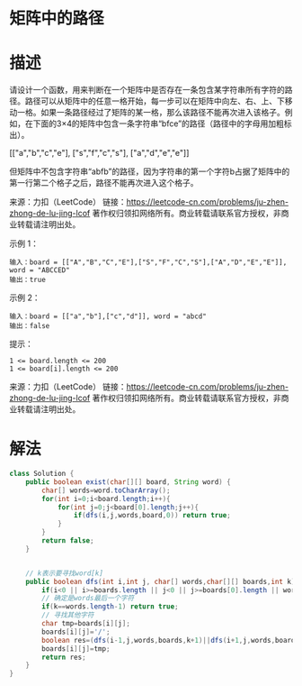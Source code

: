 # 矩阵中的路径

# 描述

请设计一个函数，用来判断在一个矩阵中是否存在一条包含某字符串所有字符的路径。路径可以从矩阵中的任意一格开始，每一步可以在矩阵中向左、右、上、下移动一格。如果一条路径经过了矩阵的某一格，那么该路径不能再次进入该格子。例如，在下面的3×4的矩阵中包含一条字符串“bfce”的路径（路径中的字母用加粗标出）。

[["a","b","c","e"],
["s","f","c","s"],
["a","d","e","e"]]

但矩阵中不包含字符串“abfb”的路径，因为字符串的第一个字符b占据了矩阵中的第一行第二个格子之后，路径不能再次进入这个格子。

来源：力扣（LeetCode）
链接：https://leetcode-cn.com/problems/ju-zhen-zhong-de-lu-jing-lcof
著作权归领扣网络所有。商业转载请联系官方授权，非商业转载请注明出处。

示例 1：

```
输入：board = [["A","B","C","E"],["S","F","C","S"],["A","D","E","E"]], word = "ABCCED"
输出：true
```


示例 2：

```
输入：board = [["a","b"],["c","d"]], word = "abcd"
输出：false
```


提示：

```
1 <= board.length <= 200
1 <= board[i].length <= 200
```

来源：力扣（LeetCode）
链接：https://leetcode-cn.com/problems/ju-zhen-zhong-de-lu-jing-lcof
著作权归领扣网络所有。商业转载请联系官方授权，非商业转载请注明出处。

# 解法

```java 
class Solution {
    public boolean exist(char[][] board, String word) {
        char[] words=word.toCharArray();
        for(int i=0;i<board.length;i++){
            for(int j=0;j<board[0].length;j++){
                if(dfs(i,j,words,board,0)) return true;
            }
        }
        return false;
    }


    // k表示要寻找word[k]
    public boolean dfs(int i,int j, char[] words,char[][] boards,int k){
        if(i<0 || i>=boards.length || j<0 || j>=boards[0].length || words[k]!=boards[i][j]) return false;
        // 确定是words最后一个字符
        if(k==words.length-1) return true;
        // 寻找其他字符
        char tmp=boards[i][j];
        boards[i][j]='/';
        boolean res=(dfs(i-1,j,words,boards,k+1)||dfs(i+1,j,words,boards,k+1)||dfs(i,j-1,words,boards,k+1)||dfs(i,j+1,words,boards,k+1));
        boards[i][j]=tmp;
        return res;
    }
}
```

